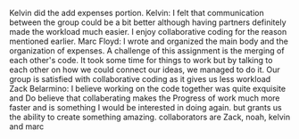 Kelvin did the add expenses portion.
Kelvin: I felt that communication between the group could be a bit better although having partners definitely made the workload much easier. I enjoy collaborative coding for the reason mentioned earlier.
Marc Floyd: I wrote and organized the main body and the organization of expenses. A challenge of this assignment is the merging of each other's code. It took some time for things to work but by talking to each other on how we could connect our ideas, we managed to do it. Our group is satisfied with collaborative coding as it gives us less workload 
Zack Belarmino: I believe working on the code together was quite exquisite and Do believe that collaberating makes the Progress of work much more faster and is something I would be interested in doing again.
but grants us the ability to create something amazing.
collaborators are Zack, noah, kelvin and marc
